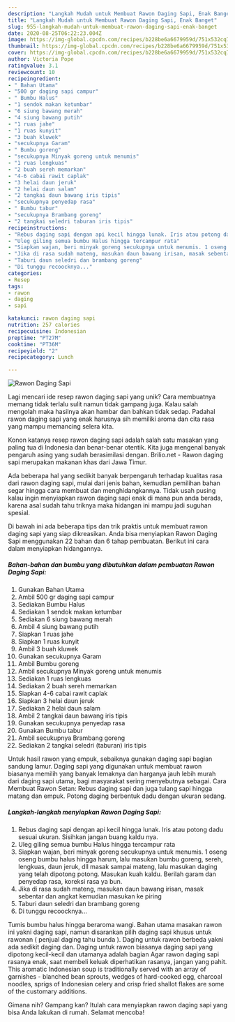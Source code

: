 ```yaml
---
description: "Langkah Mudah untuk Membuat Rawon Daging Sapi, Enak Banget"
title: "Langkah Mudah untuk Membuat Rawon Daging Sapi, Enak Banget"
slug: 955-langkah-mudah-untuk-membuat-rawon-daging-sapi-enak-banget
date: 2020-08-25T06:22:23.004Z
image: https://img-global.cpcdn.com/recipes/b228be6a6679959d/751x532cq70/rawon-daging-sapi-foto-resep-utama.jpg
thumbnail: https://img-global.cpcdn.com/recipes/b228be6a6679959d/751x532cq70/rawon-daging-sapi-foto-resep-utama.jpg
cover: https://img-global.cpcdn.com/recipes/b228be6a6679959d/751x532cq70/rawon-daging-sapi-foto-resep-utama.jpg
author: Victoria Pope
ratingvalue: 3.1
reviewcount: 10
recipeingredient:
- " Bahan Utama"
- "500 gr daging sapi campur"
- " Bumbu Halus"
- "1 sendok makan ketumbar"
- "6 siung bawang merah"
- "4 siung bawang putih"
- "1 ruas jahe"
- "1 ruas kunyit"
- "3 buah kluwek"
- "secukupnya Garam"
- " Bumbu goreng"
- "secukupnya Minyak goreng untuk menumis"
- "1 ruas lengkuas"
- "2 buah sereh memarkan"
- "4-6 cabai rawit caplak"
- "3 helai daun jeruk"
- "2 helai daun salam"
- "2 tangkai daun bawang iris tipis"
- "secukupnya penyedap rasa"
- " Bumbu tabur"
- "secukupnya Brambang goreng"
- "2 tangkai seledri taburan iris tipis"
recipeinstructions:
- "Rebus daging sapi dengan api kecil hingga lunak. Iris atau potong dadu sesuai ukuran. Sisihkan jangan buang kaldu nya."
- "Uleg giling semua bumbu Halus hingga tercampur rata"
- "Siapkan wajan, beri minyak goreng secukupnya untuk menumis. 1 oseng oseng bumbu halus hingga harum, lalu masukan bumbu goreng, sereh, lengkuas, daun jeruk, dll masak sampai mateng, lalu masukan daging yang telah dipotong potong. Masukan kuah kaldu. Berilah garam dan penyedap rasa, koreksi rasa ya bun."
- "Jika di rasa sudah mateng, masukan daun bawang irisan, masak sebentar dan angkat kemudian masukan ke piring"
- "Taburi daun seledri dan brambang goreng"
- "Di tunggu recoocknya..."
categories:
- Resep
tags:
- rawon
- daging
- sapi

katakunci: rawon daging sapi 
nutrition: 257 calories
recipecuisine: Indonesian
preptime: "PT27M"
cooktime: "PT36M"
recipeyield: "2"
recipecategory: Lunch

---
```



![Rawon Daging Sapi](https://img-global.cpcdn.com/recipes/b228be6a6679959d/751x532cq70/rawon-daging-sapi-foto-resep-utama.jpg)

Lagi mencari ide resep rawon daging sapi yang unik? Cara membuatnya memang tidak terlalu sulit namun tidak gampang juga. Kalau salah mengolah maka hasilnya akan hambar dan bahkan tidak sedap. Padahal rawon daging sapi yang enak harusnya sih memiliki aroma dan cita rasa yang mampu memancing selera kita.

Konon katanya resep rawon daging sapi adalah salah satu masakan yang paling tua di Indonesia dan benar-benar otentik. Kita juga mengenal banyak pengaruh asing yang sudah berasimilasi dengan. Brilio.net - Rawon daging sapi merupakan makanan khas dari Jawa Timur.

Ada beberapa hal yang sedikit banyak berpengaruh terhadap kualitas rasa dari rawon daging sapi, mulai dari jenis bahan, kemudian pemilihan bahan segar hingga cara membuat dan menghidangkannya. Tidak usah pusing kalau ingin menyiapkan rawon daging sapi enak di mana pun anda berada, karena asal sudah tahu triknya maka hidangan ini mampu jadi suguhan spesial.


Di bawah ini ada beberapa tips dan trik praktis untuk membuat rawon daging sapi yang siap dikreasikan. Anda bisa menyiapkan Rawon Daging Sapi menggunakan 22 bahan dan 6 tahap pembuatan. Berikut ini cara dalam menyiapkan hidangannya.

<!--inarticleads1-->

##### Bahan-bahan dan bumbu yang dibutuhkan dalam pembuatan Rawon Daging Sapi:

1. Gunakan  Bahan Utama
1. Ambil 500 gr daging sapi campur
1. Sediakan  Bumbu Halus
1. Sediakan 1 sendok makan ketumbar
1. Sediakan 6 siung bawang merah
1. Ambil 4 siung bawang putih
1. Siapkan 1 ruas jahe
1. Siapkan 1 ruas kunyit
1. Ambil 3 buah kluwek
1. Gunakan secukupnya Garam
1. Ambil  Bumbu goreng
1. Ambil secukupnya Minyak goreng untuk menumis
1. Sediakan 1 ruas lengkuas
1. Sediakan 2 buah sereh memarkan
1. Siapkan 4-6 cabai rawit caplak
1. Siapkan 3 helai daun jeruk
1. Sediakan 2 helai daun salam
1. Ambil 2 tangkai daun bawang iris tipis
1. Gunakan secukupnya penyedap rasa
1. Gunakan  Bumbu tabur
1. Ambil secukupnya Brambang goreng
1. Sediakan 2 tangkai seledri (taburan) iris tipis


Untuk hasil rawon yang empuk, sebaiknya gunakan daging sapi bagian sandung lamur. Daging sapi yang digunakan untuk membuat rawon biasanya memilih yang banyak lemaknya dan harganya jauh lebih murah dari daging sapi utama, bagi masyarakat sering menyebutnya sebagai. Cara Membuat Rawon Setan: Rebus daging sapi dan juga tulang sapi hingga matang dan empuk. Potong daging berbentuk dadu dengan ukuran sedang. 

<!--inarticleads2-->

##### Langkah-langkah menyiapkan Rawon Daging Sapi:

1. Rebus daging sapi dengan api kecil hingga lunak. Iris atau potong dadu sesuai ukuran. Sisihkan jangan buang kaldu nya.
1. Uleg giling semua bumbu Halus hingga tercampur rata
1. Siapkan wajan, beri minyak goreng secukupnya untuk menumis. 1 oseng oseng bumbu halus hingga harum, lalu masukan bumbu goreng, sereh, lengkuas, daun jeruk, dll masak sampai mateng, lalu masukan daging yang telah dipotong potong. Masukan kuah kaldu. Berilah garam dan penyedap rasa, koreksi rasa ya bun.
1. Jika di rasa sudah mateng, masukan daun bawang irisan, masak sebentar dan angkat kemudian masukan ke piring
1. Taburi daun seledri dan brambang goreng
1. Di tunggu recoocknya...


Tumis bumbu halus hingga beraroma wangi. Bahan utama masakan rawon ini yakni daging sapi, namun disarankan pilih daging sapi khusus untuk rawonan ( penjual daging tahu bunda ). Daging untuk rawon berbeda yakni ada sedikit daging dan. Daging untuk rawon biasanya daging sapi yang dipotong kecil-kecil dan utamanya adalah bagian Agar rawon daging sapi rasanya enak, saat membeli keluak diperhatikan rasanya, jangan yang pahit. This aromatic Indonesian soup is traditionally served with an array of garnishes - blanched bean sprouts, wedges of hard-cooked egg, charcoal noodles, sprigs of Indonesian celery and crisp fried shallot flakes are some of the customary additions. 

Gimana nih? Gampang kan? Itulah cara menyiapkan rawon daging sapi yang bisa Anda lakukan di rumah. Selamat mencoba!
